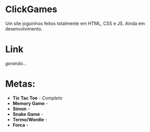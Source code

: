 # ClickGames
Um site joguinhos feitos totalmente em HTML, CSS e JS. Ainda em desenvolvimento.

# Link
*gerando...*

# Metas:
* **Tic Tac Toe** - *Completo*
* **Memory Game** -
* **Simon** -
* **Snake Game** -
* **Termo/Wordle** -
* **Forca** -
